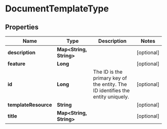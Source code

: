
# DocumentTemplateType

## Properties
Name | Type | Description | Notes
------------ | ------------- | ------------- | -------------
**description** | **Map&lt;String, String&gt;** |  |  [optional]
**feature** | **Long** |  |  [optional]
**id** | **Long** | The ID is the primary key of the entity. The ID identifies the entity uniquely. |  [optional]
**templateResource** | **String** |  |  [optional]
**title** | **Map&lt;String, String&gt;** |  |  [optional]



